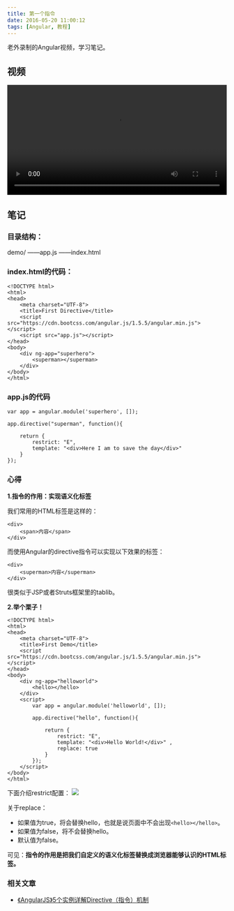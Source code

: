 ```yaml
---
title: 第一个指令
date: 2016-05-20 11:00:12
tags: [Angular, 教程]
---
```

老外录制的Angular视频，学习笔记。
<!--more-->

## 视频

<video src="http://7xtoaz.com1.z0.glb.clouddn.com/8.Built%20in%20Filter.mp4" controls="true" width="100%"></video>

## 笔记

### 目录结构：
demo/
——app.js
——index.html

### index.html的代码：

```
<!DOCTYPE html>
<html>
<head>
	<meta charset="UTF-8">
	<title>First Directive</title>
	<script src="https://cdn.bootcss.com/angular.js/1.5.5/angular.min.js"></script>
	<script src="app.js"></script>
</head>
<body>
	<div ng-app="superhero">
		<superman></superman>
	</div>
</body>
</html>
```

### app.js的代码

```
var app = angular.module('superhero', []);

app.directive("superman", function(){

	return {
		restrict: "E",
		template: "<div>Here I am to save the day</div>"	
	}
});
```

### 心得

<b>1.指令的作用：实现语义化标签</b>

我们常用的HTML标签是这样的：

```
<div>
	<span>内容</span>
</div>
```

而使用Angular的directive指令可以实现以下效果的标签：

```
<div>
	<superman>内容</superman>
</div>
```

很类似于JSP或者Struts框架里的tablib。

<b>2.举个栗子！</b>

```
<!DOCTYPE html>
<html>
<head>
	<meta charset="UTF-8">
	<title>First Demo</title>
	<script src="https://cdn.bootcss.com/angular.js/1.5.5/angular.min.js"></script>
</head>
<body>
	<div ng-app="helloworld">
		<hello></hello>
	</div>
	<script>
		var app = angular.module('helloworld', []);

		app.directive("hello", function(){

			return {
				restrict: "E",
				template: "<div>Hello World!</div>"	,
				replace: true
			}
		});
	</script>
</body>
</html>
```

下面介绍restrict配置：
![](http://7xtoaz.com1.z0.glb.clouddn.com/xigua_angular_010)

关于replace：
+ 如果值为true，将会替换hello，也就是说页面中不会出现```<hello></hello>```。
+ 如果值为false，将不会替换hello。
+ 默认值为false。

可见：<b>指令的作用是把我们自定义的语义化标签替换成浏览器能够认识的HTML标签。</b>

### 相关文章

+ [《AngularJS》5个实例详解Directive（指令）机制](http://damoqiongqiu.iteye.com/blog/1917971)
